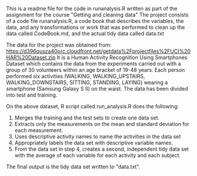 This is a readme file for the code in runanalysis.R written as part of the assignment for the course "Getting and cleaning data"
The project consists of a code file runanalysis.R, a code book that describes the variables, the data, and any transformations or work that was performed to clean up the data called CodeBook.md, and the actual tidy data called data.txt

The data for the project was obtained from:
https://d396qusza40orc.cloudfront.net/getdata%2Fprojectfiles%2FUCI%20HAR%20Dataset.zip
It is a Human Activity Recognition Using Smartphones Dataset which contains the data from the experiments carried out with a group of 30 volunteers within an age bracket of 19-48 years. Each person performed six activities (WALKING, WALKING_UPSTAIRS, WALKING_DOWNSTAIRS, SITTING, STANDING, LAYING) wearing a smartphone (Samsung Galaxy S II) on the waist. The data has been divided into test and training.

On the above dataset, R script called run_analysis.R does the following:

1. Merges the training and the test sets to create one data set.
2. Extracts only the measurements on the mean and standard deviation for each measurement.
3. Uses descriptive activity names to name the activities in the data set
4. Appropriately labels the data set with descriptive variable names.
5. From the data set in step 4, creates a second, independent tidy data set with the average of each variable for each activity and each subject.

The final output is the tidy data set written to "data.txt".
